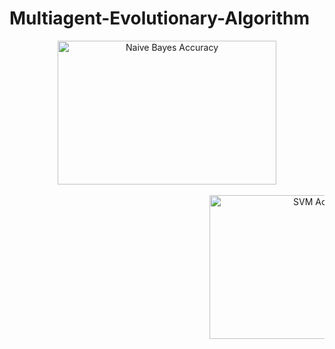 # Multiagent-Evolutionary-Algorithm

<div align="center">
	<div width="350px" float="left">
		<img width="350" height="230" src="img/nva.png" alt="Naive Bayes Accuracy">
		<br>
		<br>
	</div>
	<div style="margin-left:320px;" width="500px" float="right">
		<img width="350" height="230" src="img/svm.png" alt="SVM Accuracy">
		<br>
		<br>
	</div>
</div>
